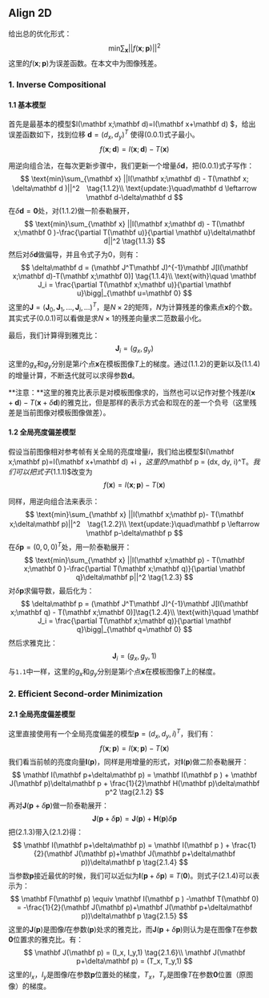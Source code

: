 ## Align 2D

给出总的优化形式：
$$
\text{min}\sum_{\mathbf x} ||f(\mathbf x;\mathbf p)||^2\tag{0.0.1}
$$
这里的$f(\mathbf x;\mathbf p)$为误差函数。在本文中为图像残差。

### 1. Inverse Compositional

#### 1.1 基本模型

首先是最基本的模型$I(\mathbf x;\mathbf d)=I(\mathbf x+\mathbf d) $，给出误差函数如下，找到位移 $\mathbf d=(d_x, d_y)^T$ 使得$(0.0.1)$式子最小。
$$
f(\mathbf x;\mathbf d) = I(\mathbf x;\mathbf d) - T(\mathbf x)　\tag{1.1.1}
$$

用逆向组合法，在每次更新步骤中，我们更新一个增量$\delta\mathbf d​$，把$(0.0.1)​$式子写作：
$$
\text{min}\sum_{\mathbf x} ||I(\mathbf x;\mathbf d) - T(\mathbf x; \delta\mathbf d )||^2　\tag{1.1.2}\\
\text{update:}\quad\mathbf d \leftarrow \mathbf d-\delta\mathbf d
$$
在$\delta\mathbf d=\mathbf 0$处，对$(1.1.2)$做一阶泰勒展开，
$$
\text{min}\sum_{\mathbf x} ||I(\mathbf x;\mathbf d) - T(\mathbf x;\mathbf 0  )-\frac{\partial T(\mathbf u)}{\partial \mathbf u}\delta\mathbf d||^2 \tag{1.1.3}
$$
然后对$\delta\mathbf d$做偏导，并且令式子为$0$，则有：
$$
\delta\mathbf d = (\mathbf J^T\mathbf J)^{-1}\mathbf J[I(\mathbf x;\mathbf d)-T(\mathbf x;\mathbf 0)] \tag{1.1.4}\\
\text{with}\quad \mathbf J_i = \frac{\partial T(\mathbf x;\mathbf u)}{\partial \mathbf u}\bigg|_{\mathbf u=\mathbf 0}
$$
这里的$\mathbf J = (\mathbf J_0, \mathbf J_1,...,\mathbf J_i,...)^T$，是$N\times2$的矩阵，$N$为计算残差的像素点$\mathbf x$的个数。其实式子$(0.0.1)$可以看做是求$N\times1$的残差向量求二范数最小化。

最后，我们计算得到雅克比：
$$
\mathbf J_i = (g_x, g_y) \tag{1.1.5}
$$
这里的$g_x$和$g_y$分别是第$i$个点$\mathbf x$在模板图像$T$上的梯度。通过$(1.1.2)$的更新以及$(1.1.4)$的增量计算，不断迭代就可以求得参数$\mathbf d$。

**注意：**这里的雅克比表示是对模板图像求的，当然也可以记作对整个残差$I(\mathbf x+\mathbf d) - T(\mathbf x + \delta\mathbf d )$的雅克比，但是那样的表示方式会和现在的差一个负号（这里残差是当前图像对模板图像做差）。

#### 1.2 全局亮度偏差模型

假设当前图像相对参考帧有关全局的亮度增量$i$，我们给出模型$I(\mathbf x;\mathbf p)=I(\mathbf x+\mathbf d) +i $，这里的$\mathbf p = (dx, dy, i)^T$。我们可以把式子$(1.1.1)$改变为
$$
f(\mathbf x) =  I(\mathbf x; \mathbf p)- T(\mathbf x)　　\tag{1.2.1}
$$

同样，用逆向组合法来表示：
$$
\text{min}\sum_{\mathbf x} ||I(\mathbf x;\mathbf p)- T(\mathbf x;\delta\mathbf p)||^2　\tag{1.2.2}\\
\text{update:}\quad\mathbf p \leftarrow \mathbf p-\delta\mathbf p
$$
在$\delta\mathbf p=(0,0,0)^T​$处，用一阶泰勒展开：
$$
\text{min}\sum_{\mathbf x} ||I(\mathbf x;\mathbf p) - T(\mathbf x;\mathbf 0  )-\frac{\partial T(\mathbf x;\mathbf q)}{\partial \mathbf q}\delta\mathbf p||^2 \tag{1.2.3}
$$
对$\delta\mathbf p$求偏导数，最后化为：
$$
\delta\mathbf p = (\mathbf J^T\mathbf J)^{-1}\mathbf J[I(\mathbf x;\mathbf q)  - T(\mathbf x;\mathbf 0)]\tag{1.2.4}\\
\text{with}\quad \mathbf J_i = \frac{\partial T(\mathbf x;\mathbf q)}{\partial \mathbf q}\bigg|_{\mathbf q=\mathbf 0}
$$
然后求雅克比：
$$
\mathbf J_i = (g_x,g_y,1)\tag{1.2.5}
$$
与`1.1`中一样，这里的$g_x$和$g_y$分别是第$i$个点$\mathbf x$在模板图像$T$上的梯度。



### 2. Efficient Second-order Minimization

#### 2.1 全局亮度偏差模型

这里直接使用有一个全局亮度偏差的模型$\mathbf p = (d_x,d_y,i)^T$，我们有：
$$
f(\mathbf x;\mathbf p) =  I(\mathbf x; \mathbf p)- T(\mathbf x)　\tag{2.1.1}
$$
我们看当前帧的亮度向量$\mathbf I(\mathbf p)$，同样是用增量的形式，对$\mathbf I(\mathbf p)$做二阶泰勒展开：
$$
\mathbf I(\mathbf p+\delta\mathbf p) = \mathbf I(\mathbf p ) + \mathbf J(\mathbf p)\delta\mathbf p + \frac{1}{2}\mathbf H(\mathbf p)\delta\mathbf p^2 \tag{2.1.2}
$$
再对$\mathbf J(\mathbf p+\delta\mathbf p)$做一阶泰勒展开：
$$
\mathbf J(\mathbf p+\delta\mathbf p) = \mathbf J(\mathbf p) + \mathbf H(\mathbf p)\delta\mathbf p \tag{2.1.3}
$$
把$(2.1.3)$带入$(2.1.2)$得：
$$
\mathbf I(\mathbf p+\delta\mathbf p) = \mathbf I(\mathbf p ) + \frac{1}{2}(\mathbf J(\mathbf p)+\mathbf J(\mathbf p+\delta\mathbf p))\delta\mathbf p  \tag{2.1.4}
$$
当参数$\mathbf p$接近最优的时候，我们可以近似为$\mathbf I(\mathbf p + \delta\mathbf p)\equiv T(\mathbf 0)$。则式子$(2.1.4)$可以表示为：
$$
\mathbf F(\mathbf p) \equiv \mathbf I(\mathbf p ) -\mathbf T(\mathbf 0) = -\frac{1}{2}(\mathbf J(\mathbf p)+\mathbf J(\mathbf p+\delta\mathbf p))\delta\mathbf p  \tag{2.1.5}
$$
这里的$\mathbf J(\mathbf p)$是图像$I$在参数$(\mathbf p)$处求的雅克比，而$\mathbf J(\mathbf p+\delta\mathbf p)$则认为是在图像$T$在参数$\mathbf 0$位置求的雅克比。有：
$$
\mathbf J(\mathbf p) = (I_x, I_y,1)  \tag{2.1.6}\\
\mathbf J(\mathbf p+\delta\mathbf p) = (T_x, T_y,1)
$$
这里的$I_x$，$I_y$是图像$I$在参数$\mathbf p$位置处的梯度，$T_x$，$T_y$是图像$T$在参数$\mathbf 0$位置（原图像）的梯度。